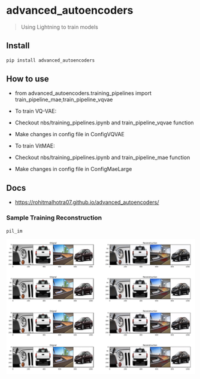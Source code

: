 # advanced_autoencoders


<!-- WARNING: THIS FILE WAS AUTOGENERATED! DO NOT EDIT! -->

> Using Lightning to train models

## Install

``` sh
pip install advanced_autoencoders
```

## How to use

- from advanced_autoencoders.training_pipelines import
  train_pipeline_mae,train_pipeline_vqvae

- To train VQ-VAE:

- Checkout nbs/training_pipelines.ipynb and train_pipeline_vqvae
  function

- Make changes in config file in ConfigVQVAE

- To train VitMAE:

- Checkout nbs/training_pipelines.ipynb and train_pipeline_mae function

- Make changes in config file in ConfigMaeLarge

## Docs

- https://rohitmalhotra07.github.io/advanced_autoencoders/

### Sample Training Reconstruction

``` python
pil_im
```

![](index_files/figure-commonmark/cell-2-output-1.png)
